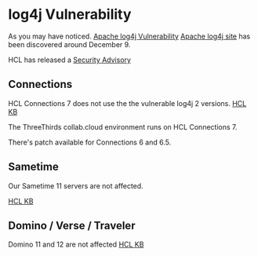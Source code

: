 # log4j Vulnerability

As you may have noticed. [Apache log4j Vulnerability](https://nvd.nist.gov/vuln/detail/CVE-2021-44228) [Apache log4j site](https://logging.apache.org/log4j/2.x/security.html) has been discovered around December 9.

HCL has released a [Security Advisory](https://support.hcltechsw.com/csm?id=kb_article&sysparm_article=KB0095490)

## Connections

HCL Connections 7 does not use the the vulnerable log4j 2 versions.
[HCL KB](https://support.hcltechsw.com/csm?id=kb_article&sysparm_article=KB0095498)

The ThreeThirds collab.cloud environment runs on HCL Connections 7.

There's patch available for Connections 6 and 6.5.

## Sametime

Our Sametime 11 servers are not affected.

[HCL KB](https://support.hcltechsw.com/csm?id=kb_article&sysparm_article=KB0095528)

## Domino / Verse / Traveler

Domino 11 and 12 are not affected
[HCL KB](https://support.hcltechsw.com/csm?id=kb_article&sysparm_article=KB0095516)

